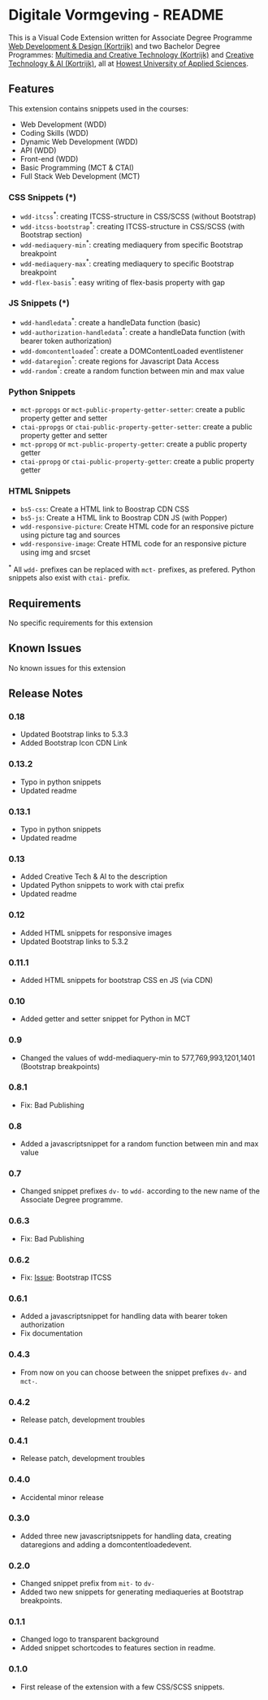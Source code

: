 # Digitale Vormgeving - README

This is a Visual Code Extension written for Associate Degree Programme [Web Development & Design (Kortrijk)](https://https://www.howest.be/WDD) and two Bachelor Degree Programmes: [Multimedia and Creative Technology (Kortrijk)](https://https://www.howest.be/mct) and [Creative Technology & AI (Kortrijk)](https://https://www.howest.be/mct), all at [Howest University of Applied Sciences](https://www.howest.be/en).

## Features

This extension contains snippets used in the courses:
- Web Development (WDD)
- Coding Skills (WDD)
- Dynamic Web Development (WDD)
- API (WDD)
- Front-end (WDD)
- Basic Programming (MCT & CTAI)
- Full Stack Web Development (MCT)

### CSS Snippets (*)
- `wdd-itcss`<sup>*</sup>: creating ITCSS-structure in CSS/SCSS (without Bootstrap)
- `wdd-itcss-bootstrap`<sup>*</sup>: creating ITCSS-structure in CSS/SCSS (with Bootstrap section)
- `wdd-mediaquery-min`<sup>*</sup>: creating mediaquery from specific Bootstrap breakpoint
- `wdd-mediaquery-max`<sup>*</sup>: creating mediaquery to specific Bootstrap breakpoint
- `wdd-flex-basis`<sup>*</sup>: easy writing of flex-basis property with gap
  
### JS Snippets (*)
- `wdd-handledata`<sup>*</sup>: create a handleData function (basic)
- `wdd-authorization-handledata`<sup>*</sup>: create a handleData function (with bearer token authorization)
- `wdd-domcontentloaded`<sup>*</sup>: create a DOMContentLoaded eventlistener
- `wdd-dataregion`<sup>*</sup>: create regions for Javascript Data Access
- `wdd-random`<sup>*</sup>: create a random function between min and max value

### Python Snippets
- `mct-ppropgs` or `mct-public-property-getter-setter`: create a public property getter and setter
- `ctai-ppropgs` or `ctai-public-property-getter-setter`: create a public property getter and setter
- `mct-ppropg` or `mct-public-property-getter`: create a public property getter
- `ctai-ppropg` or `ctai-public-property-getter`: create a public property getter

### HTML Snippets
- `bs5-css`: Create a HTML link to Boostrap CDN CSS
- `bs5-js`: Create a HTML link to Boostrap CDN JS (with Popper)
- `wdd-responsive-picture`: Create HTML code for an responsive picture using picture tag and sources
- `wdd-responsive-image`: Create HTML code for an responsive picture using img and srcset

<sup>*</sup> All `wdd-` prefixes can be replaced with `mct-` prefixes, as prefered. Python snippets also exist with `ctai-` prefix.

## Requirements

No specific requirements for this extension

## Known Issues
No known issues for this extension



## Release Notes
### 0.18
- Updated Bootstrap links to 5.3.3
- Added Bootstrap Icon CDN Link  

### 0.13.2
- Typo in python snippets
- Updated readme

### 0.13.1
- Typo in python snippets
- Updated readme

### 0.13
- Added Creative Tech & AI to the description
- Updated Python snippets to work with ctai prefix
- Updated readme

### 0.12
- Added HTML snippets for responsive images
- Updated Bootstrap links to 5.3.2

### 0.11.1
- Added HTML snippets for bootstrap CSS en JS (via CDN)

### 0.10
- Added getter and setter snippet for Python in MCT

### 0.9
- Changed the values of wdd-mediaquery-min to 577,769,993,1201,1401 (Bootstrap breakpoints)

### 0.8.1
- Fix: Bad Publishing

### 0.8
- Added a javascriptsnippet for a random function between min and max value

### 0.7
- Changed snippet prefixes `dv-` to `wdd-` according to the new name of the Associate Degree programme.

### 0.6.3
- Fix: Bad Publishing

### 0.6.2
- Fix: [Issue](https://github.com/Diero/howest-digitaalvormgever/issues/1#issue-1271884562): Bootstrap ITCSS

### 0.6.1
- Added a javascriptsnippet for handling data with bearer token authorization
- Fix documentation

### 0.4.3
- From now on you can choose between the snippet prefixes `dv-` and `mct-`.

### 0.4.2
- Release patch, development troubles

### 0.4.1
- Release patch, development troubles

### 0.4.0
- Accidental minor release

### 0.3.0
- Added three new javascriptsnippets for handling data, creating dataregions and adding a domcontentloadedevent.

### 0.2.0
- Changed snippet prefix from `mit-` to `dv-`
- Added two new snippets for generating mediaqueries at Bootstrap breakpoints.

### 0.1.1
- Changed logo to transparent background
- Added snippet schortcodes to features section in readme.

### 0.1.0
- First release of the extension with a few CSS/SCSS snippets.
